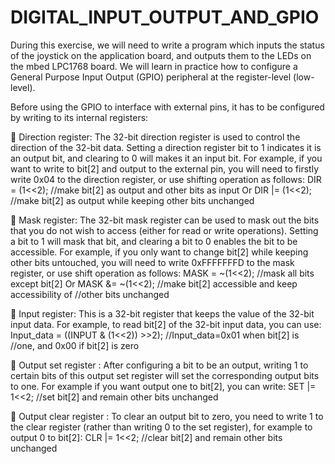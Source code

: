 # DIGITAL_INPUT_OUTPUT_AND_GPIO
During this exercise, we will need to write a program which inputs the status of the joystick on the application board, and  outputs them to the LEDs on the mbed LPC1768 board. We will learn in practice how to configure a General  Purpose Input Output (GPIO) peripheral at the register-level (low-level).

Before using the GPIO to interface with external pins, it has to be configured by writing to its internal registers:

 Direction register: 
The 32-bit direction register is used to control the direction of the 32-bit data. Setting a direction register bit to
1 indicates it is an output bit, and clearing to 0 will makes it an input bit. 
For example, if you want to write to bit[2] and output to the external pin, you will need to firstly write 0x04 to 
the direction register, or use shifting operation as follows:
DIR = (1<<2); //make bit[2] as output and other bits as input
Or 
DIR |= (1<<2); //make bit[2] as output while keeping other bits unchanged

 Mask register:
The 32-bit mask register can be used to mask out the bits that you do not wish to access (either for read or 
write operations). Setting a bit to 1 will mask that bit, and clearing a bit to 0 enables the bit to be accessible. 
For example, if you only want to change bit[2] while keeping other bits untouched, you will need to write 
0xFFFFFFFD to the mask register, or use shift operation as follows:
MASK = ~(1<<2); //mask all bits except bit[2]
Or
MASK &= ~(1<<2); //make bit[2] accessible and keep accessibility of 
 //other bits unchanged

  Input register: 
 This is a 32-bit register that keeps the value of the 32-bit input data.
For example, to read bit[2] of the 32-bit input data, you can use:
Input_data = ((INPUT & (1<<2)) >>2);
//Input_data=0x01 when bit[2] 
is //one, and 0x00 if bit[2] is zero

 Output set register : 
After configuring a bit to be an output, writing 1 to certain bits of this output set register will set the 
corresponding output bits to one. For example if you want output one to bit[2], you can write:
SET |= 1<<2; //set bit[2] and remain other bits unchanged

 Output clear register :
To clear an output bit to zero, you need to write 1 to the clear register (rather than writing 0 to the set 
register), for example to output 0 to bit[2]:
CLR |= 1<<2; //clear bit[2] and remain other bits unchanged
